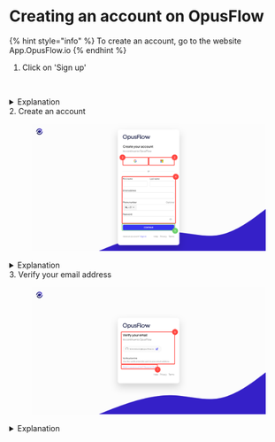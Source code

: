 # Creating an account on OpusFlow

{% hint style="info" %}
To create an account, go to the website App.OpusFlow.io
{% endhint %}

1. Click on 'Sign up'
<figure><img src="../../.gitbook/assets/1 Create an account on opusflow.svg" alt=""><figcaption></figcaption></figure>
<details>
<summary>Explanation</summary>
Click on "Sign up" to create a new account.
</details>
2. Create an account
<figure><img src="../../.gitbook/assets/2 (29).svg" alt=""><figcaption></figcaption></figure>
<details>
<summary>Explanation</summary>
There are several ways to create an account. You can either use your Google or Microsoft account, or create a new account using your email address.

You can also create an account using your Microsoft account.
You can also create an account using your Google account.
Enter your details here to create an account based on your email address.
Click on "Continue."
</details>
3. Verify your email address
<figure><img src="../../.gitbook/assets/3 (7).svg" alt=""><figcaption></figcaption></figure>
<details>
<summary>Explanation</summary>
You should have received an email in your mailbox. Click on the button in the email to verify your email address.

If your email address is incorrect, you can change it here.
If you haven't received the email and your email address is correct, click on this button to resend it.
</details>
